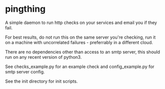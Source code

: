 # pingthing

A simple daemon to run http checks on your services and email you if they fail.

For best results, do not run this on the same server you're checking, run it on
a machine with uncorrelated failures - preferrably in a different cloud.

There are no dependencies other than access to an smtp server, this should run
on any recent version of python3.

See checks_example.py for an example check and config_example.py for smtp
server config.

See the init directory for init scripts.
